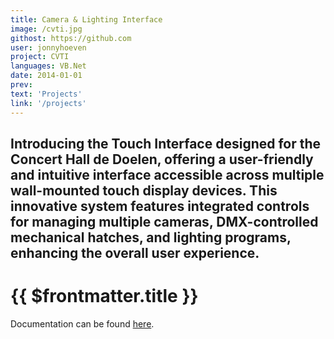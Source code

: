 ```yaml
---
title: Camera & Lighting Interface
image: /cvti.jpg
githost: https://github.com
user: jonnyhoeven
project: CVTI
languages: VB.Net
date: 2014-01-01
prev:
text: 'Projects'
link: '/projects'
---
```

Introducing the Touch Interface designed for the Concert Hall de Doelen, offering a user-friendly and intuitive 
interface accessible across multiple wall-mounted touch display devices. This innovative system features integrated 
controls for managing multiple cameras, DMX-controlled mechanical hatches, and lighting programs, enhancing the overall 
user experience.
---

# {{ $frontmatter.title }}

Documentation can be found [here](https://github.com/jonnyhoeven/CVTI/blob/master/doc/Documentatie%20CVTI.htm).
